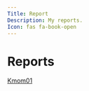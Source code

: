```yaml
---
Title: Report
Description: My reports.
Icon: fas fa-book-open
---
```


Reports
========

[Kmom01](report/kmom01)